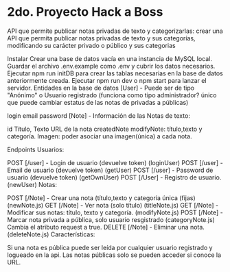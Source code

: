 # 2do. Proyecto Hack a Boss

API que permite publicar notas privadas de texto y categorizarlas: crear una API que permita publicar notas privadas de texto y sus categorías, 
modificando su carácter privado o público y sus categorias

Instalar
Crear una base de datos vacía en una instancia de MySQL local.
Guardar el archivo .env.example como .env y cubrir los datos necesarios.
Ejecutar npm run initDB para crear las tablas necesarias en la base de datos anteriormente creada.
Ejecutar npm run dev o npm start para lanzar el servidor.
Entidades en la base de datos
[User] - Puede ser de tipo "Anónimo" o Usuario registrado (funciona como tipo administrador? único que puede cambiar estatus de las notas de privadas a públicas)

login
email
password
[Note] - Información de las Notas de texto:

id
Título,
Texto
URL de la nota
createdNote
modifyNote: título,texto y categoría.
Imagen: poder asociar una imagen(única) a cada nota.

Endpoints
Usuarios:

POST [/user] - Login de usuario (devuelve token) (loginUser)
POST [/user] - Email de usuario (devuelve token) (getUser)
POST [/user] - Password de usuario (devuelve token) (getOwnUser)
POST [/User] - Registro de usuario. (newUser)
Notas:

POST [/Note] - Crear una nota (título,texto y categoría única (fijas) (newNote.js)
GET [/Note] - Ver nota (solo título) (titleNote.js)
GET [/Note] - Modificar sus notas: título, texto y categoría. (modifyNote.js)
POST [/Note] - Marcar nota privada a pública, solo usuario resgistrado (categoryNote.js) Cambia el atributo request a true.
DELETE [/Note] - Eliminar una nota. (deleteNote.js)
Características:

Si una nota es pública puede ser leída por cualquier usuario registrado y logueado en la api.
Las notas públicas solo se pueden acceder si conoce la URL.
